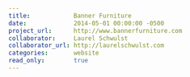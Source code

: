 ```yaml
---
title:            Banner Furniture
date:             2014-05-01 00:00:00 -0500
project_url:      http://www.bannerfurniture.com
collaborator:     Laurel Schwulst
collaborator_url: http://laurelschwulst.com
categories:       website
read_only:        true
---
```

